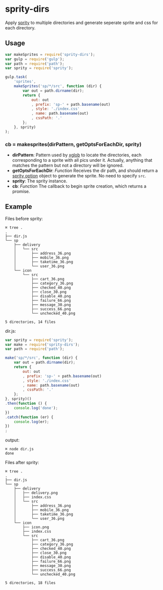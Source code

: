 # sprity-dirs

Apply [sprity](https://www.npmjs.com/package/sprity) to multiple directories and generate seperate sprite and css for each directory.

## Usage

```javascript
var makeSprites = require('sprity-dirs');
var gulp = require('gulp');
var path = require('path');
var sprity = require('sprity');

gulp.task(
    'sprites',
    makeSprites('sp/*/src', function (dir) {
        var out = path.dirname(dir);
        return {
            out: out
            , prefix: 'sp-' + path.basename(out)
            , style: './index.css'
            , name: path.basename(out)
            , cssPath: '.'
        };
    }, sprity)
);

```

### cb = makesprites(dirPattern, getOptsForEachDir, sprity)

* **dirPattern**: Pattern used by [xglob](https://www.npmjs.com/package/xglob) to locate the directories, each corresponding to a sprite with all pics under it. Actually, anything that matches the pattern but not a directory will be ignored.
* **getOptsForEachDir**: *Function* Receives the dir path, and should return a [sprity option](https://github.com/sprity/sprity#options) object to generate the sprite. No need to specify `src`.
* **sprity**: The sprity instance.
* **cb**: *Function* The callback to begin sprite creation, which returns a promise.

## Example

Files before sprity:

```
⌘ tree .
.
├── dir.js
└── sp
    ├── delivery
    │   └── src
    │       ├── address_36.png
    │       ├── mobile_36.png
    │       ├── taketime_36.png
    │       └── user_36.png
    └── icon
        └── src
            ├── cart_36.png
            ├── category_36.png
            ├── checked_40.png
            ├── close_30.png
            ├── disable_40.png
            ├── failure_66.png
            ├── message_30.png
            ├── success_66.png
            └── unchecked_40.png

5 directories, 14 files
```

dir.js:

```javascript
var sprity = require('sprity');
var make = require('sprity-dirs');
var path = require('path');

make('sp/*/src', function (dir) {
    var out = path.dirname(dir);
    return {
        out: out
        , prefix: 'sp-' + path.basename(out)
        , style: './index.css'
        , name: path.basename(out)
        , cssPath: '.'
    };
}, sprity)()
.then(function () {
    console.log('done');
})
.catch(function (er) {
    console.log(er);
})
;
```

output:

```
⌘ node dir.js
done
```

Files after sprity:

```
⌘ tree .
.
├── dir.js
└── sp
    ├── delivery
    │   ├── delivery.png
    │   ├── index.css
    │   └── src
    │       ├── address_36.png
    │       ├── mobile_36.png
    │       ├── taketime_36.png
    │       └── user_36.png
    └── icon
        ├── icon.png
        ├── index.css
        └── src
            ├── cart_36.png
            ├── category_36.png
            ├── checked_40.png
            ├── close_30.png
            ├── disable_40.png
            ├── failure_66.png
            ├── message_30.png
            ├── success_66.png
            └── unchecked_40.png

5 directories, 18 files
```


